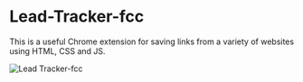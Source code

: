 # Lead-Tracker-fcc

This is a useful Chrome extension for saving links from a variety of websites using HTML, CSS and JS.

![Lead Tracker-fcc](https://user-images.githubusercontent.com/110336826/196009861-d61eaad5-d849-4e05-9ecf-4cf4c6862a5f.png)
